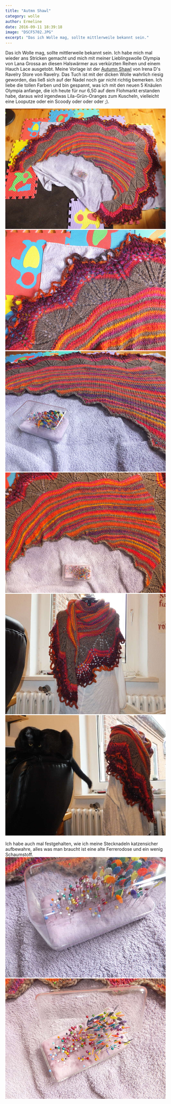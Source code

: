 ```yaml
---
title: "Autmn Shawl"
category: wolle
author: Ermeline
date: 2016-09-11 18:39:18
image: "DSCF5702.JPG"
excerpt: "Das ich Wolle mag, sollte mittlerweile bekannt sein."
---
```



Das ich Wolle mag, sollte mittlerweile bekannt sein. Ich habe mich mal wieder ans Stricken gemacht und mich mit meiner Lieblingswolle Olympia von Lana Grossa an diesen Halswärmer aus verkürzten Reihen und einem Hauch Lace ausgetobt. Meine Vorlage ist der [Autumn Shawl](http://www.ravelry.com/patterns/library/autumn-shawl-4) von Irena D's Ravelry Store von Ravelry. Das Tuch ist mit der dicken Wolle wahrlich riesig geworden, das ließ sich auf der Nadel noch gar nicht richtig bemerken. Ich liebe die tollen Farben und bin gespannt, was ich mit den neuen 5 Knäulen Olympia anfange, die ich heute für nur 6,50 auf dem Flohmarkt erstanden habe, daraus wird irgendwas Lila-Grün-Oranges zum Kuscheln, vielleicht eine Looputze oder ein Scoody oder oder oder ;). 

![Tuch beim Spannen](DSCF5693.JPG)
![Lace gespannt](DSCF5694.JPG)
![Spannen](DSCF5691.JPG)
![Grundtuch](DSCF5695.JPG)
![Tuch getragen](DSCF5702.JPG)
![Tuch getragen Seite](DSCF5703.JPG)

Ich habe auch mal festgehalten, wie ich meine Stecknadeln katzensicher aufbewahre, alles was man braucht ist eine alte Ferrerodose und ein wenig Schaumstoff.
![Nadelreservoir](DSCF5696.JPG)
![Nadelkissen](DSCF5697.JPG)
